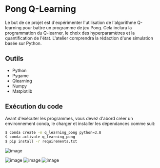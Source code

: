 
# Pong Q-Learning

Le but de ce projet est d'expérimenter l'utilisation de l'algorithme Q-learning pour battre un programme de jeu Pong. Cela inclura la programmation du Q-learner, le choix des hyperparamètres et la quantification de l'état. L'atelier comprendra la rédaction d'une simulation basée sur Python.

## Outils

- Python
- Pygame
- Qlearning
- Numpy
- Matplotlib

## Exécution du code

Avant d'exécuter les programmes, vous devez d'abord créer un environnement conda, le charger et installer les dépendances comme suit:

```bash
$ conda create -n q_learning_pong python=3.8
$ conda activate q_learning_pong
$ pip install -r requirements.txt
```

 

![image](https://github.com/BILALck4/RL-PING-PONG/assets/115404316/058d839b-7376-4970-baac-388a2152e717)

![image](https://github.com/BILALck4/RL-PING-PONG/assets/115404316/0a9bb706-a2d0-4d87-b86a-189e2b8004fa)
![image](https://github.com/BILALck4/RL-PING-PONG/assets/115404316/f8456324-720b-4910-abe1-15a9ca3c1a91)
![image](https://github.com/BILALck4/RL-PING-PONG/assets/115404316/0846c8f6-1615-4d59-b708-2fb8bb0c5b86)

